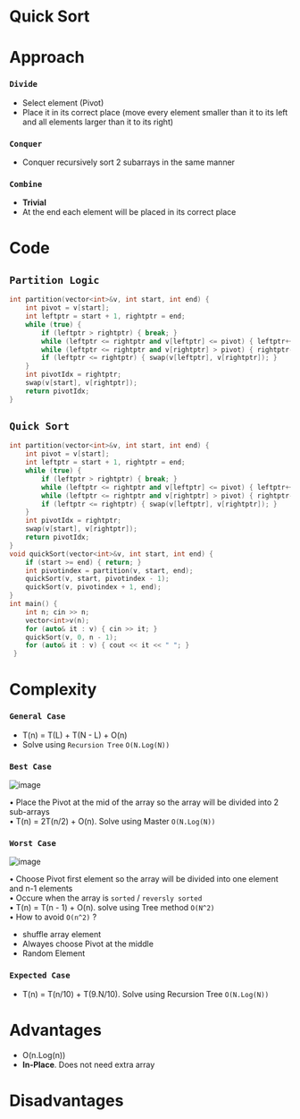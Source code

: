 # Quick Sort

# Approach

### `Divide`
-  Select element (Pivot)
-  Place it in its correct place (move every element smaller than it to its left and all elements larger than it to its right)

### `Conquer`
- Conquer recursively sort 2 subarrays in the same manner 

### `Combine`
- **Trivial**
- At the end each element will be placed in its correct place

# Code
## `Partition Logic`
```cpp
int partition(vector<int>&v, int start, int end) {
    int pivot = v[start];
    int leftptr = start + 1, rightptr = end;
    while (true) {
        if (leftptr > rightptr) { break; }
        while (leftptr <= rightptr and v[leftptr] <= pivot) { leftptr++; }
        while (leftptr <= rightptr and v[rightptr] > pivot) { rightptr--; }
        if (leftptr <= rightptr) { swap(v[leftptr], v[rightptr]); }
    }   
    int pivotIdx = rightptr;
    swap(v[start], v[rightptr]);
    return pivotIdx;
}
```
## `Quick Sort` 
```cpp
int partition(vector<int>&v, int start, int end) {
    int pivot = v[start];
    int leftptr = start + 1, rightptr = end;
    while (true) {
        if (leftptr > rightptr) { break; }
        while (leftptr <= rightptr and v[leftptr] <= pivot) { leftptr++; }
        while (leftptr <= rightptr and v[rightptr] > pivot) { rightptr--; }
        if (leftptr <= rightptr) { swap(v[leftptr], v[rightptr]); }
    }   
    int pivotIdx = rightptr;
    swap(v[start], v[rightptr]);
    return pivotIdx;
}
void quickSort(vector<int>&v, int start, int end) {
    if (start >= end) { return; } 
    int pivotindex = partition(v, start, end); 
    quickSort(v, start, pivotindex - 1);
    quickSort(v, pivotindex + 1, end);
}
int main() {  
    int n; cin >> n; 
    vector<int>v(n); 
    for (auto& it : v) { cin >> it; }  
    quickSort(v, 0, n - 1);
    for (auto& it : v) { cout << it << " "; } 
 }
```

# Complexity 
### `General Case`
- T(n) = T(L) + T(N - L) + O(n)
- Solve using `Recursion Tree` `O(N.Log(N))`

### `Best Case` 
 ![image](https://user-images.githubusercontent.com/99830416/227734160-7d5e2b7a-abeb-4845-84dc-939d5be2bed2.png)
 
• Place the Pivot at the mid of the array so the array will be divided into 2 sub-arrays<br>
• T(n) = 2T(n/2) + O(n). Solve using Master `O(N.Log(N))`<br>

### `Worst Case` 
![image](https://user-images.githubusercontent.com/99830416/227735453-8d0651fc-cb59-496f-aedc-e0a011c46d7f.png)

• Choose Pivot first element so the array will be divided into one element and n-1 elements<br>
• Occure when the array is `sorted` / `reversly sorted`<br>
• T(n) = T(n - 1) + O(n). solve using Tree method `O(N^2)`<br>
• How to avoid `O(n^2)` ? <br>
  - shuffle array element
  - Alwayes choose Pivot at the middle 
  - Random Element

### `Expected Case` 
- T(n) = T(n/10) + T(9.N/10). Solve using Recursion Tree `O(N.Log(N))`

# Advantages
- O(n.Log(n)) 
- **In-Place**. Does not need extra array

# Disadvantages


 
